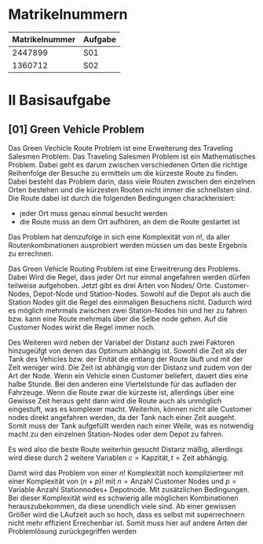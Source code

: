 # Matrikelnummern

| Matrikelnummer | Aufgabe |
|----------------|---------|
| 2447899        | S01     |
| 1360712        | S02     | 



# II Basisaufgabe

## [01] Green Vehicle Problem
Das Green Vechicle Route Problem ist eine Erweiterung des Traveling Salesmen Problem. Das Traveling Salesmen Problem ist ein Mathematisches Problem. Dabei geht es darum zwischen verschiedenen Orten die richtige Reihenfolge der Besuche zu ermitteln um die kürzeste Route zu finden. Dabei besteht das Problem darin, dass viele Routen zwischen den einzelnen Orten bestehen und die kürzesten Routen nicht immer die schnellsten sind. Die Route dabei ist durch die folgenden Bedingungen charackterisiert:
- jeder Ort muss genau einmal besucht werden
- die Route muss an dem Ort aufhören, an dem die Route gestartet ist

Das Problem hat demzufolge in sich eine Komplexität von $n!$, da aller Routenkombinationen ausprobiert werden müssen um das beste Ergebnis zu errechnen.

Das Green Vehicle Routing Problem ist eine Erweitrerung des Problems. Dabei Wird die Regel, dass jeder Ort nur einmal angefahren werden dürfen teilweise aufgehoben. Jetzt gibt es drei Arten von Nodes/ Orte. Customer-Nodes, Depot-Node und Station-Nodes. Sowohl auf die Depot als auch die Station Nodes gilt die Regel des einmaligen Besuchens nicht. Dadurch wird es möglich mehrmals zwischen zwei Station-Nodes hin und her zu fahren bzw. kann eine Route mehrmals über die Selbe node gehen. Auf die Customer Nodes wirkt die Regel immer noch.

Des Weiteren wird neben der Variabel der Distanz auch zwei Faktoren hinzugeüfgt von denen das Optimum abhängig ist. Sowohl die Zeit als der Tank des Vehicles bzw. der Enität die entlang der Route läuft und mit der Zeit weniger wird. Die Zeit ist abhängig von der Distanz und zudem von der Art der Node. Wenn ein Vehicle einen Customer beliefert, dauert dies eine halbe Stunde. Bei den anderen eine Viertelstunde für das aufladen der Fahrzeuge. Wenn die Route zwar die kürzeste ist, allerdings über eine Gewisse Zeit heraus geht dann wird die Route auch als unmöglich eingestuft, was es komplexer macht. Weiterhin, können nicht alle Customer nodes direkt angefahren werden, da der Tank nach einer Zeit ausgeht. Somit muss der Tank aufgefüllt werden nach einer Weile, was es notwendig macht zu den einzelnen Station-Nodes oder dem Depot zu fahren. 

Es wird also die beste Route weiterhin gesucht Distanz mäßig, allerdings wird diese durch 2 weitere Variablen $c=\text{Kapzität}, t=\text{Zeit}$ abhängig.

Damit wird das Problem von einer $n!$ Komplexität noch komplizierteer mit einer Komplexität von $(n+p)!$ mit $n=\text{Anzahl Customer Nodes}$ und $p=\text{Variable Anzahl Stationnodes+ Depotnode}$. Mit  zusätzlichen Bedingungen. Bei dieser Komplexität wird es schwierig alle möglichen Kombinationen herauszubekommen, da diese unendlich viele sind. Ab einer gewissen Größer wird die LAufzeit auch so hoch, dass es selbst mit superrechnern nicht mehr effizient Errechenbar ist. Somit muss hier auf andere Arten der Problemlösung zurückgegriffen werden